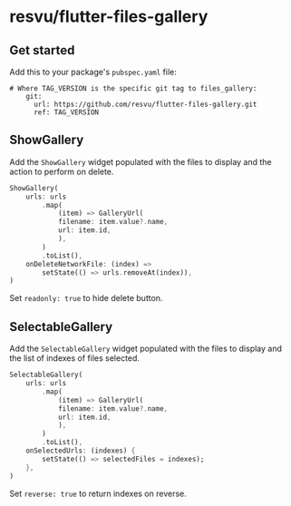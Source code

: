 # resvu/flutter-files-gallery

## Get started

Add this to your package's `pubspec.yaml` file:

```
# Where TAG_VERSION is the specific git tag to files_gallery:
    git:
      url: https://github.com/resvu/flutter-files-gallery.git
      ref: TAG_VERSION
```

## ShowGallery

Add the `ShowGallery` widget populated with the files to display and the action to perform on delete.

```dart
ShowGallery(
    urls: urls
        .map(
            (item) => GalleryUrl(
            filename: item.value?.name,
            url: item.id,
            ),
        )
        .toList(),
    onDeleteNetworkFile: (index) =>
        setState(() => urls.removeAt(index)),
)
```

Set `readonly: true` to hide delete button.

## SelectableGallery

Add the `SelectableGallery` widget populated with the files to display and the list of indexes of files selected.

```dart
SelectableGallery(
    urls: urls
        .map(
            (item) => GalleryUrl(
            filename: item.value?.name,
            url: item.id,
            ),
        )
        .toList(),
    onSelectedUrls: (indexes) {
        setState(() => selectedFiles = indexes);
    },
)
```
Set `reverse: true` to return indexes on reverse.
